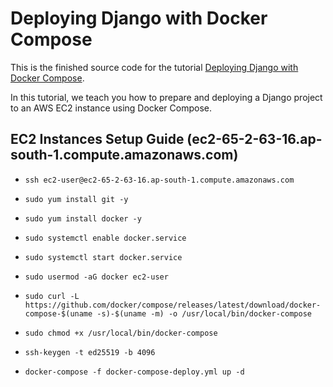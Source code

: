 # Deploying Django with Docker Compose

This is the finished source code for the tutorial [Deploying Django with Docker Compose](https://londonappdeveloper.com/deploying-django-with-docker-compose/).

In this tutorial, we teach you how to prepare and deploying a Django project to an AWS EC2 instance using Docker Compose.

## EC2 Instances Setup Guide (ec2-65-2-63-16.ap-south-1.compute.amazonaws.com)

- `ssh ec2-user@ec2-65-2-63-16.ap-south-1.compute.amazonaws.com`

- `sudo yum install git -y`
- `sudo yum install docker -y`
- `sudo systemctl enable docker.service`
- `sudo systemctl start docker.service`
- `sudo usermod -aG docker ec2-user`
- `sudo curl -L https://github.com/docker/compose/releases/latest/download/docker-compose-$(uname -s)-$(uname -m) -o /usr/local/bin/docker-compose`
- `sudo chmod +x /usr/local/bin/docker-compose`
- `ssh-keygen -t ed25519 -b 4096`
- `docker-compose -f docker-compose-deploy.yml up -d`
